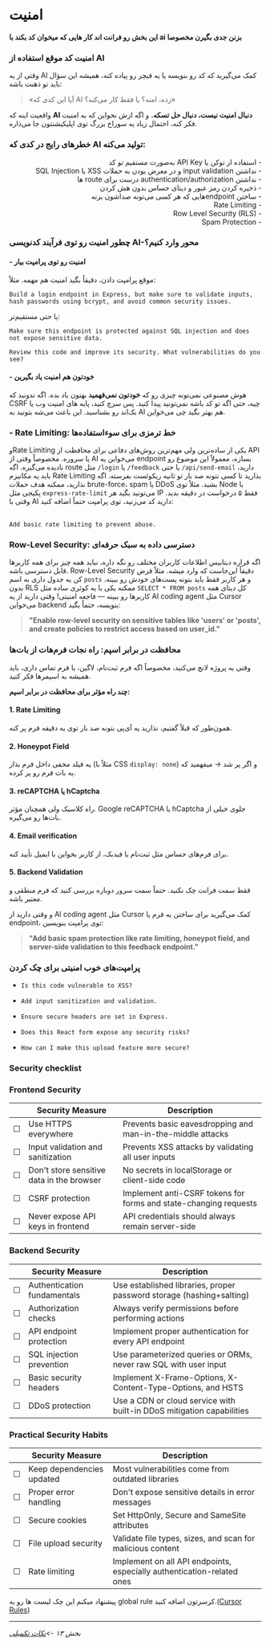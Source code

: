 # امنیت



**این بخش رو فرانت اند کار هایی که میخوان کد بکند با ai بزنن جدی بگیرن مخصوصا**
### امنیت کد موقع استفاده از AI

وقتی از یه AI کمک می‌گیرید که کد رو بنویسه یا یه فیچر رو پیاده کنه، همیشه این سؤال باید تو ذهنت باشه:

> «آیا این کدی که AI زده، امنه؟ یا فقط کار می‌کنه؟»

واقعیت اینه که **AI دنبال امنیت نیست، دنبال حل تسکه.** و اگه ازش نخواین که به امنیت فکر کنه، احتمال زیاد یه سوراخ بزرگ توی اپلیکیشنتون جا می‌ذاره.

### خطرهای رایج در کدی که AI تولید می‌کنه:
<div dir="rtl">
- استفاده از توکن یا API Key به‌صورت مستقیم تو کد
<br>
- نداشتن input validation و در معرض بودن به حملات XSS یا SQL Injection
<br>
- نداشتن authentication/authorization درست برای route ها
<br>
- ذخیره کردن رمز عبور و دیتای حساس بدون هش کردن
<br>
- ساختن endpointهایی که هر کسی می‌تونه صداشون بزنه
<br>
- Rate Limiting
<br>
- Row Level Security (RLS)
<br>
- Spam Protection
<br>
</div>

### چطور امنیت رو توی فرآیند کدنویسی AI-محور وارد کنیم؟

#### - امنیت رو توی پرامپت بیار

موقع پرامپت دادن، دقیقاً بگید امنیت هم مهمه. مثلاً:


```
Build a login endpoint in Express, but make sure to validate inputs, hash passwords using bcrypt, and avoid common security issues.
```

یا حتی مستقیم‌تر:
```
Make sure this endpoint is protected against SQL injection and does not expose sensitive data.

```

```
Review this code and improve its security. What vulnerabilities do you see?
```


#### - خودتون هم امنیت یاد بگیرین

هوش مصنوعی نمی‌تونه چیزی رو که **خودتون نمی‌فهمید** بهتون یاد بده. اگه ندونید که CSRF چیه، حتی اگه تو کد باشه نمی‌تونید پیدا کنید. پس سرچ کنید، پایه‌ های امنیت وب یا بک‌اند رو بشناسید. این باعث می‌شه بتونید به AI هم بهتر بگید چی می‌خواین.

### - Rate Limiting: خط ترمزی برای سوءاستفاده‌ها

وRate Limiting یکی از ساده‌ترین ولی مهم‌ترین روش‌های دفاعی برای محافظت از API یا سروره. مخصوصاً وقتی از AI می‌خواین یه endpoint بسازه، معمولاً این موضوع رو نادیده می‌گیره. اگه route مثل `/login` یا `/feedback` یا حتی `/api/send-email` دارید، باید یه مکانیزم Rate Limiting بذارید تا کسی نتونه صد بار تو ثانیه ریکوئست بفرسته. اگه نذارید، ممکنه هدف حملات brute-force، spam یا DDoS بشید. مثلاً توی Node با پکیجی مثل `express-rate-limit` می‌تونید بگید هر IP فقط ۵ درخواست در دقیقه بدید. وقتی با AI دارید کد می‌زنید، توی پرامپت حتماً اضافه کنید:  
‍
```
Add basic rate limiting to prevent abuse.
```

### Row-Level Security: دسترسی داده به سبک حرفه‌ای

اگه قراره دیتابیس‌ اطلاعات کاربران مختلف رو نگه داره، نباید همه چیز برای همه کاربرها قابل دسترسی باشه. Row-Level Security دقیقاً این‌جاست که وارد میشه. مثلاً فرض کن یه جدول داری به اسم `posts` و هر کاربر فقط باید بتونه پست‌های خودش رو ببینه. بدون RLS ممکنه یکی با یه کوئری ساده مثل `SELECT * FROM posts` کل دیتای همه کاربرها رو ببینه — فاجعه امنیتی!
وقتی دارید از یه AI coding agent مثل Cursor می‌خواین backend بنویسه، حتماً بگید:

> **"Enable row-level security on sensitive tables like 'users' or 'posts', and create policies to restrict access based on user_id."**

### محافظت در برابر اسپم: راه نجات فرم‌هات از بات‌ها

وقتی یه پروژه لانچ می‌کنید، مخصوصاً اگه فرم ثبت‌نام، لاگین، یا فرم تماس داری، باید همیشه به اسپمرها فکر کنید.

**چند راه مؤثر برای محافظت در برابر اسپم:**

#### 1. Rate Limiting

همون‌طور که قبلاً گفتیم، نذارید یه آی‌پی بتونه صد بار توی یه دقیقه فرم پر کنه.

#### 2. Honeypot Field

یه فیلد مخفی داخل فرم بذار (مثلاً با CSS `display: none`) و اگر پر شد → میفهمید که یه بات فرم رو پر کرده.

#### 3. reCAPTCHA یا hCaptcha

راه کلاسیک ولی همچنان مؤثر. Google reCAPTCHA یا hCaptcha جلوی خیلی از بات‌ها رو می‌گیره.

#### 4. Email verification

برای فرم‌های حساس مثل ثبت‌نام یا فیدبک، از کاربر بخواین با ایمیل تأیید کنه.

#### 5. Backend Validation

فقط سمت فرانت چک نکنید. حتماً سمت سرور دوباره بررسی کنید که فرم منطقی و معتبر باشه.

و وقتی دارید از AI coding agent مثل Cursor کمک می‌گیرید برای ساختن یه فرم یا endpoint، توی پرامپت بنویسین:

> **"Add basic spam protection like rate limiting, honeypot field, and server-side validation to this feedback endpoint."**

### پرامپت‌های خوب امنیتی برای چک کردن

- `Is this code vulnerable to XSS?`
    
- `Add input sanitization and validation.`
    
- `Ensure secure headers are set in Express.`
    
- `Does this React form expose any security risks?`
    
- `How can I make this upload feature more secure?`

### Security checklist

### Frontend Security

| | Security Measure | Description |
|---|-----------------|-------------|
| ☐ | Use HTTPS everywhere | Prevents basic eavesdropping and man-in-the-middle attacks |
| ☐ | Input validation and sanitization | Prevents XSS attacks by validating all user inputs |
| ☐ | Don't store sensitive data in the browser | No secrets in localStorage or client-side code |
| ☐ | CSRF protection | Implement anti-CSRF tokens for forms and state-changing requests |
| ☐ | Never expose API keys in frontend | API credentials should always remain server-side |

### Backend Security

| | Security Measure | Description |
|---|-----------------|-------------|
| ☐ | Authentication fundamentals | Use established libraries, proper password storage (hashing+salting) |
| ☐ | Authorization checks | Always verify permissions before performing actions |
| ☐ | API endpoint protection | Implement proper authentication for every API endpoint |
| ☐ | SQL injection prevention | Use parameterized queries or ORMs, never raw SQL with user input |
| ☐ | Basic security headers | Implement X-Frame-Options, X-Content-Type-Options, and HSTS |
| ☐ | DDoS protection | Use a CDN or cloud service with built-in DDoS mitigation capabilities |

### Practical Security Habits

| | Security Measure | Description |
|---|-----------------|-------------|
| ☐ | Keep dependencies updated | Most vulnerabilities come from outdated libraries |
| ☐ | Proper error handling | Don't expose sensitive details in error messages |
| ☐ | Secure cookies | Set HttpOnly, Secure and SameSite attributes |
| ☐ | File upload security | Validate file types, sizes, and scan for malicious content |
| ☐ | Rate limiting | Implement on all API endpoints, especially authentication-related ones |



پیشنهاد میکنم این چک لیست ها رو به global rule کرسرتون اضافه کنید.([Cursor Rules](10-cursor-rules.md))

---

*بخش ۱۳ ->[نکات تکمیلی](13-additional-tips.md)* 
